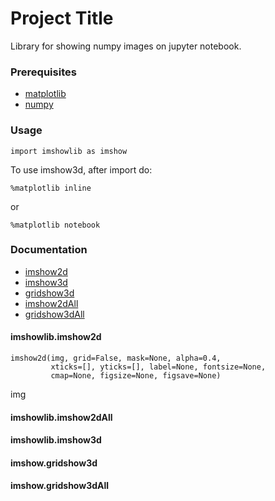 # Project Title

Library for showing numpy images on jupyter notebook.

### Prerequisites

* [matplotlib](https://matplotlib.org/)
* [numpy](https://numpy.org/)

### Usage
```
import imshowlib as imshow
```
To use imshow3d, after import do:
```
%matplotlib inline
```
or
```
%matplotlib notebook
```
### Documentation
* [imshow2d](####imshowlib.imshow2d)
* [imshow3d](####imshowlib.imshow3d)
* [gridshow3d](####imshowlib.gridshow3d)
* [imshow2dAll](####imshowlib.imshow2dAll)
* [gridshow3dAll](####imshowlib.imshow3dAll)


#### imshowlib.imshow2d
```
imshow2d(img, grid=False, mask=None, alpha=0.4, 
         xticks=[], yticks=[], label=None, fontsize=None, 
         cmap=None, figsize=None, figsave=None)
```
img


#### imshowlib.imshow2dAll

#### imshowlib.imshow3d

#### imshow.gridshow3d

#### imshow.gridshow3dAll
